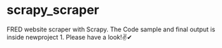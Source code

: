 # scrapy_scraper
FRED website scraper with Scrapy.
The Code sample and final output is inside newproject 1.
Please have a look!✌✔
